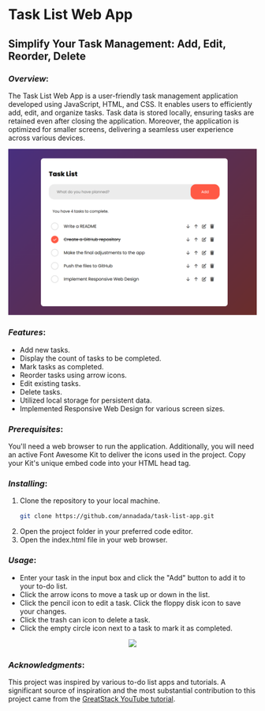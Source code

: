 # Task List Web App
## Simplify Your Task Management: Add, Edit, Reorder, Delete

### *Overview*:
The Task List Web App is a user-friendly task management application developed using JavaScript, HTML, and CSS. It enables users to efficiently add, edit, and organize tasks. Task data is stored locally, ensuring tasks are retained even after closing the application. Moreover, the application is optimized for smaller screens, delivering a seamless user experience across various devices.

![To-Do List Web App](./img/todo-list-1.png)

### *Features*:
- Add new tasks.
- Display the count of tasks to be completed.
- Mark tasks as completed.
- Reorder tasks using arrow icons.
- Edit existing tasks.
- Delete tasks.
- Utilized local storage for persistent data.
- Implemented Responsive Web Design for various screen sizes.

### *Prerequisites*:
You'll need a web browser to run the application. Additionally, you will need an active Font Awesome Kit to deliver the icons used in the project. Copy your Kit's unique embed code into your HTML head tag.

### *Installing*:
1. Clone the repository to your local machine.
   ```bash
   git clone https://github.com/annadada/task-list-app.git
    ```
2. Open the project folder in your preferred code editor.
3. Open the index.html file in your web browser.

### *Usage*:
- Enter your task in the input box and click the "Add" button to add it to your to-do list.
- Click the arrow icons to move a task up or down in the list.
- Click the pencil icon to edit a task. Click the floppy disk icon to save your changes.
- Click the trash can icon to delete a task.
- Click the empty circle icon next to a task to mark it as completed.

<p align="center">
  <img src="./img/todo-list-2.png" width="420">
</p>

### *Acknowledgments*:
This project was inspired by various to-do list apps and tutorials. A significant source of inspiration and the most substantial contribution to this project came from the [GreatStack YouTube tutorial](https://www.youtube.com/watch?v=G0jO8kUrg-I&ab_channel=GreatStack).
